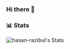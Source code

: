 ### Hi there 👋
### 📊 Stats

![hasan-razibul's Stats](https://github-readme-stats.vercel.app/api?username=hasan-razibul&theme=vue-dark&show_icons=true&hide_border=true&count_private=true&include_all_commits=true)

